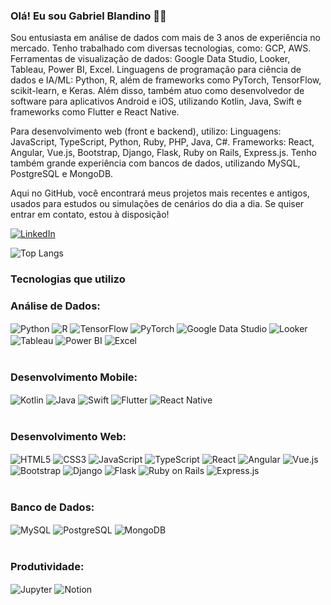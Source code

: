 ### Olá! Eu sou Gabriel Blandino 🖐🏼
Sou entusiasta em análise de dados com mais de 3 anos de experiência no mercado. Tenho trabalhado com diversas tecnologias, como: GCP, AWS.
Ferramentas de visualização de dados: Google Data Studio, Looker, Tableau, Power BI, Excel.
Linguagens de programação para ciência de dados e IA/ML: Python, R, além de frameworks como PyTorch, TensorFlow, scikit-learn, e Keras.
Além disso, também atuo como desenvolvedor de software para aplicativos Android e iOS, utilizando Kotlin, Java, Swift e frameworks como Flutter e React Native.

Para desenvolvimento web (front e backend), utilizo:
Linguagens: JavaScript, TypeScript, Python, Ruby, PHP, Java, C#.
Frameworks: React, Angular, Vue.js, Bootstrap, Django, Flask, Ruby on Rails, Express.js.
Tenho também grande experiência com bancos de dados, utilizando MySQL, PostgreSQL e MongoDB.

Aqui no GitHub, você encontrará meus projetos mais recentes e antigos, usados para estudos ou simulações de cenários do dia a dia. Se quiser entrar em contato, estou à disposição!

[![LinkedIn](https://img.shields.io/badge/LinkedIn-0077B5?style=for-the-badge&logo=linkedin&logoColor=white)](https://www.linkedin.com/in/gabriel-blandino/)

![Top Langs](https://github-readme-stats.vercel.app/api/top-langs/?username=gabrielblandino&layout=compact)

### Tecnologias que utilizo

### Análise de Dados:

<div style="display: inline_block"> <img align="center" alt="Python" src="https://img.shields.io/badge/Python-14354C?style=for-the-badge&logo=python&logoColor=white" /> <img align="center" alt="R" src="https://img.shields.io/badge/R-276DC3?style=for-the-badge&logo=r&logoColor=white" /> <img align="center" alt="TensorFlow" src="https://img.shields.io/badge/TensorFlow-FF6F00?style=for-the-badge&logo=tensorflow&logoColor=white" /> <img align="center" alt="PyTorch" src="https://img.shields.io/badge/PyTorch-EE4C2C?style=for-the-badge&logo=pytorch&logoColor=white" /> <img align="center" alt="Google Data Studio" src="https://img.shields.io/badge/Google_Data_Studio-4285F4?style=for-the-badge&logo=google-data-studio&logoColor=white" /> <img align="center" alt="Looker" src="https://img.shields.io/badge/Looker-FFC107?style=for-the-badge&logo=looker&logoColor=white" /> <img align="center" alt="Tableau" src="https://img.shields.io/badge/Tableau-E97627?style=for-the-badge&logo=tableau&logoColor=white" /> <img align="center" alt="Power BI" src="https://img.shields.io/badge/Power_BI-F2C811?style=for-the-badge&logo=power-bi&logoColor=black" /> <img align="center" alt="Excel" src="https://img.shields.io/badge/Excel-217346?style=for-the-badge&logo=microsoft-excel&logoColor=white" /> </div></br>

### Desenvolvimento Mobile:

<div style="display: inline_block"> <img align="center" alt="Kotlin" src="https://img.shields.io/badge/Kotlin-0095D5?style=for-the-badge&logo=kotlin&logoColor=white" /> <img align="center" alt="Java" src="https://img.shields.io/badge/Java-007396?style=for-the-badge&logo=java&logoColor=white" /> <img align="center" alt="Swift" src="https://img.shields.io/badge/Swift-FA7343?style=for-the-badge&logo=swift&logoColor=white" /> <img align="center" alt="Flutter" src="https://img.shields.io/badge/Flutter-02569B?style=for-the-badge&logo=flutter&logoColor=white" /> <img align="center" alt="React Native" src="https://img.shields.io/badge/React_Native-20232A?style=for-the-badge&logo=react&logoColor=61DAFB" /> </div></br>

### Desenvolvimento Web:

<div style="display: inline_block"> <img align="center" alt="HTML5" src="https://img.shields.io/badge/HTML5-E34F26?style=for-the-badge&logo=html5&logoColor=white" /> <img align="center" alt="CSS3" src="https://img.shields.io/badge/CSS3-1572B6?style=for-the-badge&logo=css3&logoColor=white" /> <img align="center" alt="JavaScript" src="https://img.shields.io/badge/JavaScript-F7DF1E?style=for-the-badge&logo=javascript&logoColor=black" /> <img align="center" alt="TypeScript" src="https://img.shields.io/badge/TypeScript-3178C6?style=for-the-badge&logo=typescript&logoColor=white" /> <img align="center" alt="React" src="https://img.shields.io/badge/React-61DAFB?style=for-the-badge&logo=react&logoColor=black" /> <img align="center" alt="Angular" src="https://img.shields.io/badge/Angular-DD0031?style=for-the-badge&logo=angular&logoColor=white" /> <img align="center" alt="Vue.js" src="https://img.shields.io/badge/Vue.js-4FC08D?style=for-the-badge&logo=vue.js&logoColor=white" /> <img align="center" alt="Bootstrap" src="https://img.shields.io/badge/Bootstrap-563D7C?style=for-the-badge&logo=bootstrap&logoColor=white" /> <img align="center" alt="Django" src="https://img.shields.io/badge/Django-092E20?style=for-the-badge&logo=django&logoColor=white" /> <img align="center" alt="Flask" src="https://img.shields.io/badge/Flask-000000?style=for-the-badge&logo=flask&logoColor=white" /> <img align="center" alt="Ruby on Rails" src="https://img.shields.io/badge/Ruby_on_Rails-CC0000?style=for-the-badge&logo=rubyonrails&logoColor=white" /> <img align="center" alt="Express.js" src="https://img.shields.io/badge/Express.js-000000?style=for-the-badge&logo=express&logoColor=white" /> </div></br>

### Banco de Dados:

<div style="display: inline_block"> <img align="center" alt="MySQL" src="https://img.shields.io/badge/MySQL-4479A1?style=for-the-badge&logo=mysql&logoColor=white" /> <img align="center" alt="PostgreSQL" src="https://img.shields.io/badge/PostgreSQL-316192?style=for-the-badge&logo=postgresql&logoColor=white" /> <img align="center" alt="MongoDB" src="https://img.shields.io/badge/MongoDB-47A248?style=for-the-badge&logo=mongodb&logoColor=white" /> </div></br>

### Produtividade:

<div style="display: inline_block"> <img align="center" alt="Jupyter" src="https://img.shields.io/badge/Made%20with-Jupyter-orange?style=for-the-badge&logo=jupyter" /> <img align="center" alt="Notion" src="https://img.shields.io/badge/Notion-000000?style=for-the-badge&logo=notion&logoColor=white" /> </div></br>
